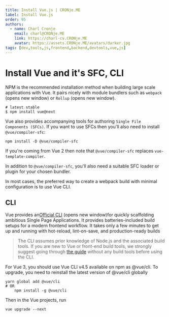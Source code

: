 ```yaml
---
title: Install Vue.js | CRONje.ME
label: Install Vue.js
order: 95
authors:
  - name: Charl Cronje
    email: charl@CRONje.ME
    link: https://charl-cv.CRONje.ME
    avatar: https://assets.CRONje.ME/avatars/darker.jpg
tags: [dev,tools,js,frontend,backend,devtools,vue,js]
---
```

# Install Vue and it's SFC, CLI

NPM is the recommended installation method when building large scale applications with Vue. It pairs nicely with module bundlers such as `webpack` (opens new window) or `Rollup` (opens new window).

```shell
# latest stable
$ npm install vue@next
```

Vue also provides accompanying tools for authoring `Single File Components (SFCs)`. If you want to use SFCs then you'll also need to install `@vue/compiler-sfc`:

```shell
npm install -D @vue/compiler-sfc
```

If you're coming from Vue 2 then note that `@vue/compiler-sfc` replaces `vue-template-compiler`.

In addition to `@vue/compiler-sfc`, you'll also need a suitable SFC loader or plugin for your chosen bundler. 

In most cases, the preferred way to create a webpack build with minimal configuration is to use Vue CLI.

## CLI

Vue provides an[Official CLI](https://cli.vuejs.org/) (opens new window)for quickly scaffolding ambitious Single Page Applications. It provides batteries-included build setups for a modern frontend workflow. It takes only a few minutes to get up and running with hot-reload, lint-on-save, and production-ready builds

> The CLI assumes prior knowledge of Node.js and the associated build tools. If you are new to Vue or front-end build tools, we strongly suggest going through [the guide](https://v3.vuejs.org/guide/introduction.html) without any build tools before using the CLI.

For Vue 3, you should use Vue CLI v4.5 available on npm as @vue/cli. To upgrade, you need to reinstall the latest version of @vue/cli globally

```shell
yarn global add @vue/cli
# OR
    npm install -g @vue/cli
```

Then in the Vue projects, run

```shell
vue upgrade --next
```

